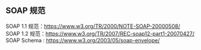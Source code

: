 ## SOAP 规范
SOAP 1.1 规范：https://www.w3.org/TR/2000/NOTE-SOAP-20000508/
SOAP 1.2 规范：https://www.w3.org/TR/2007/REC-soap12-part1-20070427/
SOAP Schema : https://www.w3.org/2003/05/soap-envelope/

